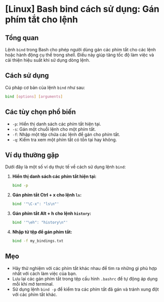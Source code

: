 # [Linux] Bash bind cách sử dụng: Gán phím tắt cho lệnh

## Tổng quan
Lệnh `bind` trong Bash cho phép người dùng gán các phím tắt cho các lệnh hoặc hành động cụ thể trong shell. Điều này giúp tăng tốc độ làm việc và cải thiện hiệu suất khi sử dụng dòng lệnh.

## Cách sử dụng
Cú pháp cơ bản của lệnh `bind` như sau:
```bash
bind [options] [arguments]
```

## Các tùy chọn phổ biến
- `-p`: Hiển thị danh sách các phím tắt hiện tại.
- `-s`: Gán một chuỗi lệnh cho một phím tắt.
- `-f`: Nhập một tệp chứa các lệnh để gán cho phím tắt.
- `-q`: Kiểm tra xem một phím tắt có tồn tại hay không.

## Ví dụ thường gặp
Dưới đây là một số ví dụ thực tế về cách sử dụng lệnh `bind`:

1. **Hiển thị danh sách các phím tắt hiện tại:**
   ```bash
   bind -p
   ```

2. **Gán phím tắt Ctrl + x cho lệnh `ls`:**
   ```bash
   bind '"\C-x": "ls\n"'
   ```

3. **Gán phím tắt Alt + h cho lệnh `history`:**
   ```bash
   bind '"\eh": "history\n"'
   ```

4. **Nhập từ tệp để gán phím tắt:**
   ```bash
   bind -f my_bindings.txt
   ```

## Mẹo
- Hãy thử nghiệm với các phím tắt khác nhau để tìm ra những gì phù hợp nhất với cách làm việc của bạn.
- Lưu lại các gán phím tắt trong tệp cấu hình `.bashrc` để tự động áp dụng mỗi khi mở terminal.
- Sử dụng lệnh `bind -p` để kiểm tra các phím tắt đã gán và tránh xung đột với các phím tắt khác.